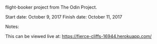 flight-booker project from The Odin Project.

Start date: October 9, 2017
Finish date: October 11, 2017

Notes:  

This can be viewed live at: https://fierce-cliffs-16944.herokuapp.com/
